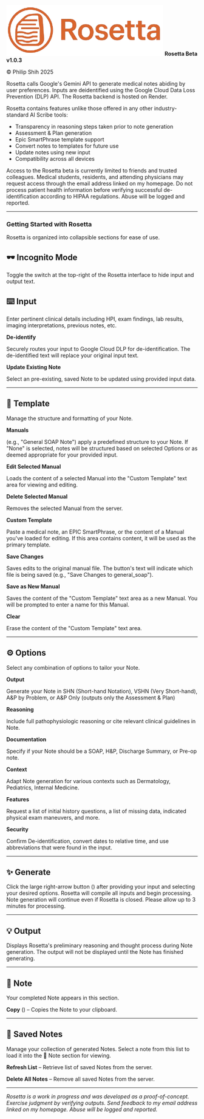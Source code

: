 ![Rosetta Logo](assets/img/rosetta_logo.png)
**Rosetta Beta v1.0.3**

© Philip Shih 2025

Rosetta calls Google's Gemini API to generate medical notes abiding by user preferences. Inputs are deidentified using the Google Cloud Data Loss Prevention (DLP) API. The Rosetta backend is hosted on Render.

Rosetta contains features unlike those offered in any other industry-standard AI Scribe tools:
- Transparency in reasoning steps taken prior to note generation  
- Assessment & Plan generation
- Epic SmartPhrase template support
- Convert notes to templates for future use
- Update notes using new input
- Compatibility across all devices

Access to the Rosetta beta is currently limited to friends and trusted colleagues. Medical students, residents, and attending physicians may request access through the email address linked on my homepage. Do not process patient health information before verifying successful de-identification according to HIPAA regulations. Abuse will be logged and reported.

---

### **Getting Started with Rosetta**
Rosetta is organized into collapsible sections for ease of use.

## 🕶️ Incognito Mode
Toggle the switch at the top-right of the Rosetta interface to hide input and output text.

## ⌨️ Input
Enter pertinent clinical details including HPI, exam findings, lab results, imaging interpretations, previous notes, etc.

**De-identify** <i class="fas fa-user-shield"></i>

Securely routes your input to Google Cloud DLP for de-identification. The de-identified text will replace your original input text.

**Update Existing Note** 

Select an pre-existing, saved Note to be updated using provided input data.

---

## 📄 Template
Manage the structure and formatting of your Note. 

**Manuals** 

(e.g., "General SOAP Note") apply a predefined structure to your Note. If "None" is selected, notes will be structured based on selected Options or as deemed appropriate for your provided input.

**Edit Selected Manual** 

Loads the content of a selected Manual into the "Custom Template" text area for viewing and editing.

**Delete Selected Manual** 

Removes the selected Manual from the server.

**Custom Template** 

Paste a medical note, an EPIC SmartPhrase, or the content of a Manual you've loaded for editing. If this area contains content, it will be used as the primary template.

**Save Changes** 

Saves edits to the original manual file. The button's text will indicate which file is being saved (e.g., "Save Changes to general_soap").

**Save as New Manual** 

Saves the content of the "Custom Template" text area as a new Manual. You will be prompted to enter a name for this Manual.

**Clear** 

Erase the content of the "Custom Template" text area. 

---

## ⚙️ Options
Select any combination of options to tailor your Note.

**Output** 

Generate your Note in SHN (Short-hand Notation), VSHN (Very Short-hand), A&P by Problem, or A&P Only (outputs only the Assessment & Plan)

**Reasoning** 

Include full pathophysiologic reasoning or cite relevant clinical guidelines in Note.

**Documentation** 

Specify if your Note should be a SOAP, H&P, Discharge Summary, or Pre-op note.

**Context** 

Adapt Note generation for various contexts such as Dermatology, Pediatrics, Internal Medicine.

**Features** 

Request a list of initial history questions, a list of missing data, indicated physical exam maneuvers, and more.

**Security** 

Confirm De-identification, convert dates to relative time, and use abbreviations that were found in the input.

---

## ✨ Generate
Click the large right-arrow button (<i class="fas fa-angle-right"></i>) after providing your input and selecting your desired options. Rosetta will compile all inputs and begin processing. Note generation will continue even if Rosetta is closed. Please allow up to 3 minutes for processing.

---

## 💡 Output
Displays Rosetta's preliminary reasoning and thought process during Note generation. The output will not be displayed until the Note has finished generating.

---

## 📝 Note
Your completed Note appears in this section.

**Copy** (<i class="fas fa-copy"></i>) – Copies the Note to your clipboard.

---

## 💾 Saved Notes
Manage your collection of generated Notes. Select a note from this list to load it into the 📝 Note section for viewing.

**Refresh List** – Retrieve list of saved Notes from the server.

**Delete All Notes** – Remove all saved Notes from the server.

---
*Rosetta is a work in progress and was developed as a proof-of-concept. Exercise judgment by verifying outputs. Send feedback to my email address linked on my homepage. Abuse will be logged and reported.*
